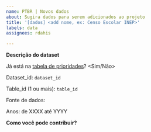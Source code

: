 ```yaml
---
name: PTBR | Novos dados
about: Sugira dados para serem adicionados ao projeto
title: '[dados] <add nome, ex: Censo Escolar INEP>'
labels: data
assignees: rdahis

---
```


**Descrição do dataset**

Já está na [tabela de prioridades](https://docs.google.com/spreadsheets/d/1jnmmG4V6Ugh_-lhVSMIVu_EaL05y1dX9Y0YW8G8e_Wo/edit?usp=sharing)? <Sim/Não>

Dataset_id: `dataset_id`

Table_id (1 ou mais): `table_id`

Fonte de dados: <link>

Anos: de XXXX até YYYY

**Como você pode contribuir?**
